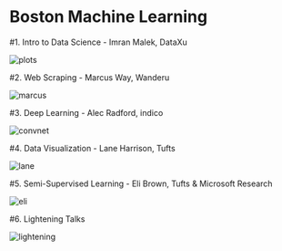 **Boston Machine Learning**
===================

#1. Intro to Data Science - Imran Malek, DataXu

![plots](http://i.imgur.com/0wJnjgZ.png)

#2. Web Scraping - Marcus Way, Wanderu

![marcus](http://i.imgur.com/HbFgK4a.jpg)

#3. Deep Learning - Alec Radford, indico

![convnet](http://i.imgur.com/tD8FPcs.gif)

#4. Data Visualization - Lane Harrison, Tufts

![lane](http://i.imgur.com/mk1eQ24.jpg)

#5. Semi-Supervised Learning - Eli Brown, Tufts & Microsoft Research

![eli](http://i.imgur.com/kJzIJdi.png)

#6. Lightening Talks

![lightening](http://i.imgur.com/AWUeSdN.png)